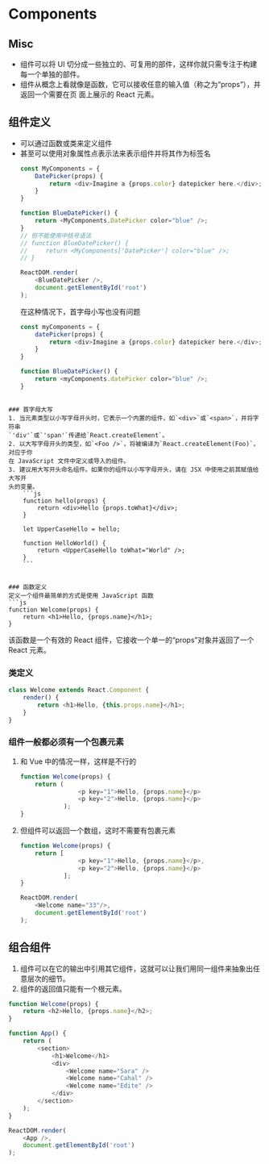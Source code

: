 # Components

## Misc
* 组件可以将 UI 切分成一些独立的、可复用的部件，这样你就只需专注于构建每一个单独的部件。
* 组件从概念上看就像是函数，它可以接收任意的输入值（称之为“props”），并返回一个需要在页
面上展示的 React 元素。


## 组件定义
* 可以通过函数或类来定义组件
* 甚至可以使用对象属性点表示法来表示组件并将其作为标签名
    ```js
    const MyComponents = {
        DatePicker(props) {
            return <div>Imagine a {props.color} datepicker here.</div>;
        }
    }

    function BlueDatePicker() {
        return <MyComponents.DatePicker color="blue" />;
    }
    // 但不能使用中括号语法
    // function BlueDatePicker() {
    //     return <MyComponents['DatePicker'] color="blue" />;
    // }

    ReactDOM.render(
        <BlueDatePicker />,
        document.getElementById('root')
    );
    ```
    在这种情况下，首字母小写也没有问题
    ```js
    const myComponents = {
        datePicker(props) {
            return <div>Imagine a {props.color} datepicker here.</div>;
        }
    }

    function BlueDatePicker() {
        return <myComponents.datePicker color="blue" />;
    }
```

### 首字母大写    
1. 当元素类型以小写字母开头时，它表示一个内置的组件，如`<div>`或`<span>`，并将字符串
`'div'`或`'span'`传递给`React.createElement`。
2. 以大写字母开头的类型，如`<Foo />`，将被编译为`React.createElement(Foo)`，对应于你
在 JavaScript 文件中定义或导入的组件。
3. 建议用大写开头命名组件。如果你的组件以小写字母开头，请在 JSX 中使用之前其赋值给大写开
头的变量。
    ```js
    function hello(props) {
        return <div>Hello {props.toWhat}</div>;
    }

    let UpperCaseHello = hello;

    function HelloWorld() {
        return <UpperCaseHello toWhat="World" />;
    }
    ```


### 函数定义
定义一个组件最简单的方式是使用 JavaScript 函数
```js
function Welcome(props) {
    return <h1>Hello, {props.name}</h1>;
}
```
该函数是一个有效的 React 组件，它接收一个单一的“props”对象并返回了一个 React 元素。

### 类定义
```js
class Welcome extends React.Component {
    render() {
        return <h1>Hello, {this.props.name}</h1>;
    }
}
```

### 组件一般都必须有一个包裹元素
1. 和 Vue 中的情况一样，这样是不行的
    ```js
    function Welcome(props) {
        return (
                    <p key="1">Hello, {props.name}</p>
                    <p key="2">Hello, {props.name}</p>
                );
    }
    ```
2. 但组件可以返回一个数组，这时不需要有包裹元素
    ```js
    function Welcome(props) {
        return [
                    <p key="1">Hello, {props.name}</p>,
                    <p key="2">Hello, {props.name}</p>
                ];
    }

    ReactDOM.render(
        <Welcome name="33"/>,
        document.getElementById('root')
    );
    ```


## 组合组件
1. 组件可以在它的输出中引用其它组件，这就可以让我们用同一组件来抽象出任意层次的细节。
2. 组件的返回值只能有一个根元素。

```js
function Welcome(props) {
    return <h2>Hello, {props.name}</h2>;
}

function App() {
    return (
        <section>
            <h1>Welcome</h1>
            <div>
                <Welcome name="Sara" />
                <Welcome name="Cahal" />
                <Welcome name="Edite" />
            </div>
        </section>
    );
}

ReactDOM.render(
    <App />,
    document.getElementById('root')
);
```
